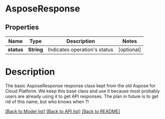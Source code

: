 
# AsposeResponse

## Properties
Name | Type | Description | Notes
------------ | ------------- | ------------- | -------------
**status** | **String** | Indicates operation&#39;s status |  [optional]





# Description

The basic AsposeResponse response class kept from the old Aspose for Cloud Platform. We keep this base class and use it because most probably users are already using it to get API responses. The plan in future is to get rid of this name, but who knows when ?!

[[Back to Model list]](../README.md#documentation-for-models) [[Back to API list]](../README.md#documentation-for-api-endpoints) [[Back to README]](../README.md)





